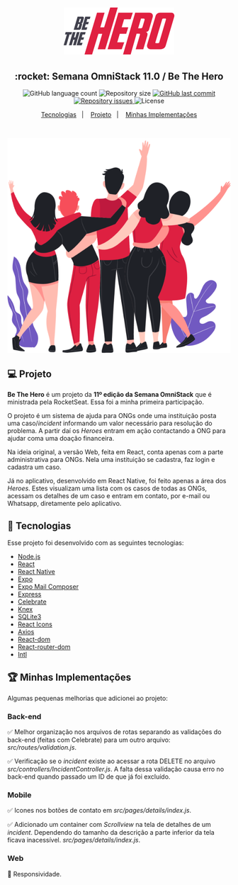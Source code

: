 <h1 align="center">
    <img alt="Be The Hero" title="#delicinha" src="github/logo.svg" width="250px" />
</h1>

<h2 align="center">
  :rocket: Semana OmniStack 11.0 / Be The Hero
</h2>

<p align="center">
  <img alt="GitHub language count" src="https://img.shields.io/github/languages/count/le-souza/semana-omnistack11">

  <img alt="Repository size" src="https://img.shields.io/github/repo-size/le-souza/semana-omnistack11">
  
  <a href="https://github.com/le-souza/semana-omnistack11/commits/master">
    <img alt="GitHub last commit" src="https://img.shields.io/github/last-commit/le-souza/semana-omnistack11">
  </a>

  <a href="https://github.com/le-souza/semana-omnistack11/issues">
    <img alt="Repository issues" src="https://img.shields.io/github/issues/le-souza/semana-omnistack11">
  </a>

  <img alt="License" src="https://img.shields.io/badge/license-MIT-brightgreen">
</p>

<p align="center">
  <a href="#rocket-tecnologias">Tecnologias</a>&nbsp;&nbsp;&nbsp;|&nbsp;&nbsp;&nbsp;
  <a href="#computer-projeto">Projeto</a>&nbsp;&nbsp;&nbsp;|&nbsp;&nbsp;&nbsp;
  <a href="#trophy-minhas-implementações">Minhas Implementações</a>
</p>

<br>

<p align="center">
  <img alt="Heroes" src="github/heroes.png" width="">
</p>

## :computer: Projeto

<strong>Be The Hero</strong> é um projeto da <strong>11º edição da Semana OmniStack</strong> que é ministrada pela RocketSeat. Essa foi a minha primeira participação.

O projeto é um sistema de ajuda para ONGs onde uma instituição posta uma caso/<i>incident</i> informando um valor necessário para resolução do problema. A partir daí os <i>Heroes</i> entram em ação contactando a ONG para ajudar coma uma doação financeira.

Na ideia original, a versão Web, feita em React, conta apenas com a parte administrativa para ONGs. Nela uma instituição se cadastra, faz login e cadastra um caso.

Já no aplicativo, desenvolvido em React Native, foi feito apenas a área dos <i>Heroes</i>. Estes visualizam uma lista com os casos de todas as ONGs, acessam os detalhes de um caso e entram em contato, por e-mail ou Whatsapp, diretamente pelo aplicativo.

## :rocket: Tecnologias

Esse projeto foi desenvolvido com as seguintes tecnologias:

- [Node.js](https://nodejs.org/en/)
- [React](https://reactjs.org)
- [React Native](https://facebook.github.io/react-native/)
- [Expo](https://expo.io/)
- [Expo Mail Composer](https://docs.expo.io/versions/latest/sdk/mail-composer/)
- [Express](https://expressjs.com/pt-br/)
- [Celebrate](https://www.npmjs.com/package/celebrate)
- [Knex](http://knexjs.org/)
- [SQLite3](https://www.sqlite.org/version3.html)
- [React Icons](https://www.npmjs.com/package/react-icons)
- [Axios](https://www.npmjs.com/package/axios)
- [React-dom](https://pt-br.reactjs.org/docs/react-dom.html)
- [React-router-dom](https://www.npmjs.com/package/react-router-dom)
- [Intl](https://www.npmjs.com/package/intl)

## :trophy: Minhas Implementações

Algumas pequenas melhorias que adicionei ao projeto:

### Back-end

:white_check_mark: Melhor organização nos arquivos de rotas separando as validações do back-end (feitas com Celebrate) para um outro arquivo: <i>src/routes/validation.js</i>.

:white_check_mark: Verificação se o <i>incident</i> existe ao acessar a rota DELETE no arquivo <i>src/controllers/IncidentController.js</i>. A falta dessa validação causa erro no back-end quando passado um ID de que já foi excluído.

### Mobile

:white_check_mark: Icones nos botões de contato em <i>src/pages/details/index.js</i>.

:white_check_mark: Adicionado um container com <i>Scrollview</i> na tela de detalhes de um <i>incident</i>. Dependendo do tamanho da descrição a parte inferior da tela ficava inacessível. <i>src/pages/details/index.js</i>.

### Web

:black_square_button: Responsividade.
